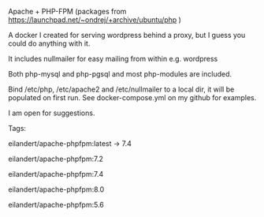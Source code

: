
Apache + PHP-FPM (packages from https://launchpad.net/~ondrej/+archive/ubuntu/php )

A docker I created for serving wordpress behind a proxy, but I guess you could do anything with it. 

It includes nullmailer for easy mailing from within e.g. wordpress

Both php-mysql and php-pgsql and most php-modules are included.

Bind /etc/php, /etc/apache2 and /etc/nullmailer to a local dir, it will be populated on first run. See docker-compose.yml on my github for examples.

I am open for suggestions.

Tags:

eilandert/apache-phpfpm:latest -> 7.4

eilandert/apache-phpfpm:7.2

eilandert/apache-phpfpm:7.4

eilandert/apache-phpfpm:8.0

eilandert/apache-phpfpm:5.6
